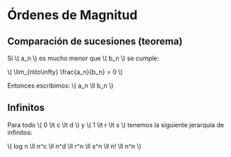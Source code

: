 <!-- TITLE: Sucesiones -->

# Órdenes de Magnitud

## Comparación de sucesiones (teorema)

Si \\( a_n \\) es mucho menor que \\( b_n \\) se cumple:

\\( \lim_{n\to\infty} \frac{a_n}{b_n} = 0 \\)

Entonces escribimos: \\( a_n \ll b_n \\)

## Infinitos

Para todo \\( 0 \lt c \lt d \\) y \\( 1 \lt r \lt s \\) tenemos la siguiente jerarquía de infinitos:

\\( log n \ll n^c \ll n^d \ll r^n \ll s^n \ll n! \ll n^n \\)